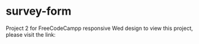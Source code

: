 # survey-form
Project 2 for FreeCodeCampp responsive Wed design
to view this project, please visit the link: 
